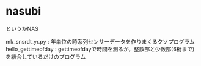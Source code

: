 # nasubi
というかNAS

mk_snsrdt_yr.py : 年単位の時系列センサーデータを作りまくるクソプログラム
hello_gettimeofday : gettimeofdayで時間を測るが，整数部と少数部(6桁まで)を結合しているだけのプログラム